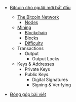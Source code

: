 <!-- docs/_sidebar.md -->

* [Bitcoin cho người mới bắt đầu](bitcoin/)

    * [The Bitcoin Network](bitcoin/network.md)
        * [Nodes](bitcoin/nodes.md)
    * [Mining](bitcoin/mining.md "Mining")
        * [Blockchain](bitcoin/blockchain.md)
        * [Blocks](bitcoin/blocks.md)
        * [Difficulty](bitcoin/difficult.md)
    * Transactions
        * Output
            * Output Locks
    * Keys & Addresses
        * Private Keys
        * Public Keys
            * Digital Signatures
            * Signing & Verifying

* [Đóng góp bài viết](contribute.md)
